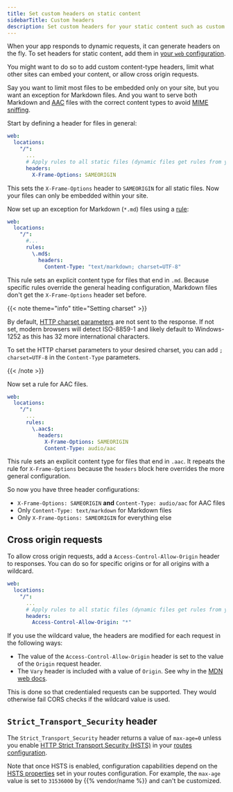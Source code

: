 ```yaml
---
title: Set custom headers on static content
sidebarTitle: Custom headers
description: Set custom headers for your static content such as custom content-types or limits to cross-origin usage.
---
```


When your app responds to dynamic requests, it can generate headers on the fly.
To set headers for static content, add them in [your `web` configuration](/create-apps/app-reference/single-runtime-image.md#web).

You might want to do so to add custom content-type headers, limit what other sites can embed your content,
or allow cross origin requests.

Say you want to limit most files to be embedded only on your site, but you want an exception for Markdown files.
And you want to serve both Markdown and [AAC](https://en.wikipedia.org/wiki/Advanced_Audio_Coding) files with the
correct content types to avoid
[MIME sniffing](https://developer.mozilla.org/en-US/docs/Web/HTTP/Basics_of_HTTP/MIME_types#mime_sniffing).

Start by defining a header for files in general:

```yaml {configFile="app"}
web:
  locations:
    "/":
      ...
      # Apply rules to all static files (dynamic files get rules from your app)
      headers:
        X-Frame-Options: SAMEORIGIN
```

This sets the `X-Frame-Options` header to `SAMEORIGIN` for all static files.
Now your files can only be embedded within your site.

Now set up an exception for Markdown (`*.md`) files using a [rule](/create-apps/app-reference/single-runtime-image.md#rules):

```yaml {configFile="app"}
web:
  locations:
    "/":
      #...
      rules:
        \.md$:
          headers:
            Content-Type: "text/markdown; charset=UTF-8"
```

This rule sets an explicit content type for files that end in `.md`.  Because specific rules override the general
heading configuration, Markdown files don't get the `X-Frame-Options` header set before.

{{< note theme="info" title="Setting charset" >}}

By default, [HTTP charset parameters](https://www.w3.org/International/articles/http-charset/index.en) are not sent to the response.
If not set, modern browsers will detect ISO-8859-1 and likely default to Windows-1252 as this has 32 more international characters.

To set the HTTP charset parameters to your desired charset, you can add ``; charset=UTF-8`` in the `Content-Type` parameters.

{{< /note >}}

Now set a rule for AAC files.

```yaml {configFile="app"}
web:
  locations:
    "/":
      ...
      rules:
        \.aac$:
          headers:
            X-Frame-Options: SAMEORIGIN
            Content-Type: audio/aac
```

This rule sets an explicit content type for files that end in `.aac`. It repeats the rule for `X-Frame-Options` because
the `headers` block here overrides the more general configuration.

So now you have three header configurations:

* `X-Frame-Options: SAMEORIGIN` **and** `Content-Type: audio/aac` for AAC files
* Only `Content-Type: text/markdown` for Markdown files
* Only `X-Frame-Options: SAMEORIGIN` for everything else

## Cross origin requests

To allow cross origin requests, add a `Access-Control-Allow-Origin` header to responses.
You can do so for specific origins or for all origins with a wildcard.

```yaml {configFile="app"}
web:
  locations:
    "/":
      ...
      # Apply rules to all static files (dynamic files get rules from your app)
      headers:
        Access-Control-Allow-Origin: "*"
```

If you use the wildcard value, the headers are modified for each request in the following ways:

* The value of the `Access-Control-Allow-Origin` header is set to the value of the `Origin` request header.
* The `Vary` header is included with a value of `Origin`. See why in the [MDN web docs](https://developer.mozilla.org/en-US/docs/Web/HTTP/CORS#access-control-allow-origin).

This is done so that credentialed requests can be supported.
They would otherwise fail CORS checks if the wildcard value is used.

## `Strict_Transport_Security` header

The `Strict_Transport_Security` header returns a value of `max-age=0`
unless you enable [HTTP Strict Transport Security (HSTS)](https://docs.platform.sh/define-routes/https.html#enable-http-strict-transport-security-hsts)
in your [routes configuration](/define-routes/_index.md).

Note that once HSTS is enabled, configuration capabilities depend
on the [HSTS properties](https://docs.platform.sh/define-routes/https.html#enable-http-strict-transport-security-hsts)
set in your routes configuration.
For example, the `max-age` value is set to `31536000` by {{% vendor/name %}} and can't be customized.
